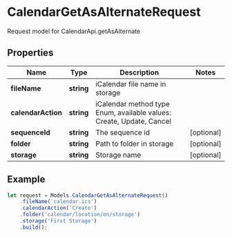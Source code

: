 # CalendarGetAsAlternateRequest

Request model for CalendarApi.getAsAlternate

## Properties

Name | Type | Description | Notes
---- | ---- | ----------- | -----
**fileName** | **string**| iCalendar file name in storage |
**calendarAction** | **string**| iCalendar method type Enum, available values: Create, Update, Cancel |
**sequenceId** | **string**| The sequence id | [optional]
**folder** | **string**| Path to folder in storage | [optional]
**storage** | **string**| Storage name | [optional]

## Example
```typescript
let request = Models.CalendarGetAsAlternateRequest()
    .fileName('calendar.ics')
    .calendarAction('Create')
    .folder('calendar/location/on/storage')
    .storage('First Storage')
    .build();
```
